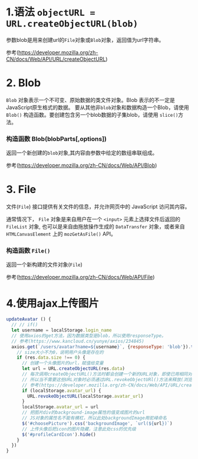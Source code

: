 # 1.语法 `objectURL = URL.createObjectURL(blob)`

参数blob是用来创建url的`File`对象或`Blob`对象，返回值为url字符串。


参考(https://developer.mozilla.org/zh-CN/docs/Web/API/URL/createObjectURL)

# 2. Blob

`Blob` 对象表示一个不可变、原始数据的类文件对象。Blob 表示的不一定是JavaScript原生格式的数据。
要从其他非`blob`对象和数据构造一个Blob，请使用 `Blob()` 构造函数。要创建包含另一个blob数据的子集blob，请使用 `slice()`方法。

### 构造函数 Blob(blobParts[,options])
返回一个新创建的`blob`对象,其内容由参数中给定的数组串联组成。

参考(https://developer.mozilla.org/zh-CN/docs/Web/API/Blob)

# 3. File

文件(`File`) 接口提供有关文件的信息，并允许网页中的 JavaScript 访问其内容。

通常情况下， `File` 对象是来自用户在一个   `<input>` 元素上选择文件后返回的 `FileList` 对象,
也可以是来自由拖放操作生成的 `DataTransfer` 对象，或者来自 `HTMLCanvasElement` 上的 `mozGetAsFile()` API。

### 构造函数 `File()`
返回一个新构建的文件对象(`File`)

参考(https://developer.mozilla.org/zh-CN/docs/Web/API/File)

# 4.使用ajax上传图片

```javascript
updateAvatar () {
  // // if()
  let username = localStorage.login_name
  // 使用axios的get方法，因为数据类型是blob，所以使用responseType。
  // 参考(https://www.kancloud.cn/yunye/axios/234845)
  axios.get(`/users/avatar?name=${username}`, {responseType: 'blob'}).then(res => {
    // size大小不为0，说明用户头像是存在的
    if (res.data.size !== 0) {
      // 创建一个头像图片的url，赋值给变量
      let url = URL.createObjectURL(res.data)
      // 每次调用createObjectURL()方法时都会创建一个新的URL对象，即使已用相同对象作参数创建过
      // 所以当不需要这些URL对象时必须通过URL.revokeObjectURl()方法来释放(浏览器也会在文档退出时自动释放)
      // 参考(https://developer.mozilla.org/zh-CN/docs/Web/API/URL/createObjectURL)
      if (localStorage.avatar_url) {
        URL.revokeObjectURL(localStorage.avatar_url)
      }
      localStorage.avatar_url = url
      // 把图片div的background-image属性的值变成图片的url
      // JS对象的属性名不能有横杠，所以此处backgroundImage用驼峰命名
      $('#choosePicture').css('backgroundImage', `url(${url})`)
      // 上传头像后把icon的图片隐藏，注意此处css的优先级
      $('#profileCardIcon').hide()
    }
  })
}
```
    
